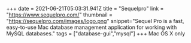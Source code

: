 +++
date = 2021-06-21T05:03:31.941Z
title = "Sequelpro"
link = "https://www.sequelpro.com/"
thumbnail = "https://sequelpro.com/images/logo.png"
snippet="Sequel Pro is a fast, easy-to-use Mac database management application for working with MySQL databases."
tags = ["database-gui","mysql"]
+++
Mac OS X only